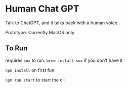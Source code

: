 # Human Chat GPT
Talk to ChatGPT, and it talks back with a human voice.

Prototype. Currently MacOS only.

## To Run
requires `sox` to run. `brew install sox` if you don't have it

`npm install` on first fun

`npm run start` to start the cli
